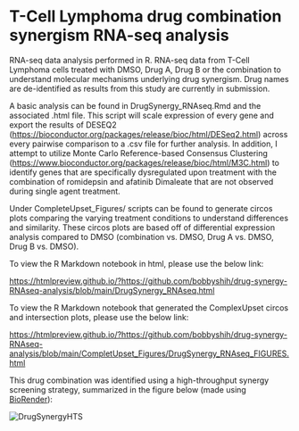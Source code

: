 # T-Cell Lymphoma drug combination synergism RNA-seq analysis

RNA-seq data analysis performed in R. RNA-seq data from T-Cell Lymphoma cells treated with DMSO, Drug A, Drug B or the combination to understand molecular mechanisms underlying drug synergism. Drug names are de-identified as results from this study are currently in submission.

A basic analysis can be found in DrugSynergy_RNAseq.Rmd and the associated .html file. This script will scale expression of every gene and export the results of DESEQ2 (https://bioconductor.org/packages/release/bioc/html/DESeq2.html) across every pairwise comparison to a .csv file for further analysis. In addition, I attempt to utilize Monte Carlo Reference-based Consensus Clustering (https://www.bioconductor.org/packages/release/bioc/html/M3C.html) to identify genes that are specifically dysregulated upon treatment with the combination of romidepsin and afatinib Dimaleate that are not observed during single agent treatment.

Under CompleteUpset_Figures/ scripts can be found to generate circos plots comparing the varying treatment conditions to understand differences and similarity. These circos plots are based off of differential expression analysis compared to DMSO (combination vs. DMSO, Drug A vs. DMSO, Drug B vs. DMSO).

To view the R Markdown notebook in html, please use the below link:

https://htmlpreview.github.io/?https://github.com/bobbyshih/drug-synergy-RNAseq-analysis/blob/main/DrugSynergy_RNAseq.html

To view the R Markdown notebook that generated the ComplexUpset circos and intersection plots, please use the below link:

https://htmlpreview.github.io/?https://github.com/bobbyshih/drug-synergy-RNAseq-analysis/blob/main/CompletUpset_Figures/DrugSynergy_RNAseq_FIGURES.html

This drug combination was identified using a high-throughput synergy screening strategy, summarized in the figure below (made using [BioRender](https://www.biorender.com/)):

![DrugSynergyHTS](https://github.com/bobbyshih/drug-synergy-RNAseq-analysis/assets/37740736/e53ace9f-b525-476f-8703-86bdc11d80c2)
